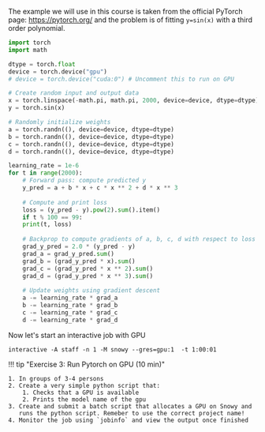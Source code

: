 


The example we will use in this course is taken from the official PyTorch page:
<https://pytorch.org/> and the problem is of fitting `y=sin(x)` with a third
order polynomial.

``` python title="torch_test.py"
import torch
import math

dtype = torch.float
device = torch.device("gpu")
# device = torch.device("cuda:0") # Uncomment this to run on GPU

# Create random input and output data
x = torch.linspace(-math.pi, math.pi, 2000, device=device, dtype=dtype)
y = torch.sin(x)

# Randomly initialize weights
a = torch.randn((), device=device, dtype=dtype)
b = torch.randn((), device=device, dtype=dtype)
c = torch.randn((), device=device, dtype=dtype)
d = torch.randn((), device=device, dtype=dtype)

learning_rate = 1e-6
for t in range(2000):
    # Forward pass: compute predicted y
    y_pred = a + b * x + c * x ** 2 + d * x ** 3
    
    # Compute and print loss
    loss = (y_pred - y).pow(2).sum().item()
    if t % 100 == 99:
	print(t, loss)
    
    # Backprop to compute gradients of a, b, c, d with respect to loss
    grad_y_pred = 2.0 * (y_pred - y)
    grad_a = grad_y_pred.sum()
    grad_b = (grad_y_pred * x).sum()
    grad_c = (grad_y_pred * x ** 2).sum()
    grad_d = (grad_y_pred * x ** 3).sum()
    
    # Update weights using gradient descent
    a -= learning_rate * grad_a
    b -= learning_rate * grad_b
    c -= learning_rate * grad_c
    d -= learning_rate * grad_d
```

Now let's start an interactive job with GPU 

```
interactive -A staff -n 1 -M snowy --gres=gpu:1  -t 1:00:01
```


!!! tip "Exercise 3: Run Pytorch on GPU (10 min)"
	
	1. In groups of 3-4 persons
	2. Create a very simple python script that:
	    1. Checks that a GPU is available
	    2. Prints the model name of the gpu
	3. Create and submit a batch script that allocates a GPU on Snowy and
	   runs the python script. Remeber to use the correct project name!
	4. Monitor the job using `jobinfo` and view the output once finished
